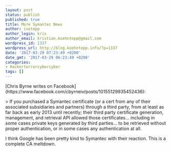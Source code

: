 ```yaml
---
layout: post
status: publish
published: true
title: More Symantec News
author: isotopp
author_login: kris
author_email: kristian.koehntopp@gmail.com
wordpress_id: 1337
wordpress_url: http://blog.koehntopp.info/?p=1337
date: '2017-03-29 07:23:49 +0200'
date_gmt: '2017-03-29 06:23:49 +0200'
categories:
- Hackerterrorcybercyber
tags: []
---
```

<p>[Chris Byrne writes on Facebook](https://www.facebook.com/cbyrneiv/posts/10155129935452436): </p>
<p>> If you purchased a Symantec certificate (or a cert from any of their associated subsidiaries and partners) through a third party, from at least as far back as early 2013 until recently; their third party certificate generation, management, and retrieval API allowed those certificates... including in some cases private keys generated by third parties... to be retrieved without proper authentication, or in some cases any authentication at all.</p>
<p> I think Google has been pretty kind to Symantec with their reaction. This is a complete CA meltdown.</p>
